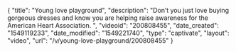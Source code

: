 {
    "title": "Young love playground",
    "description": "Don’t you just love buying gorgeous dresses and know you are helping raise awareness for the American Heart Association.  ",
    "videoid": "200808455",
    "date_created": "1549119233",
    "date_modified": "1549221740",
    "type": "captivate",
    "layout": "video",
    "url": "\/v\/young-love-playground\/200808455"
}